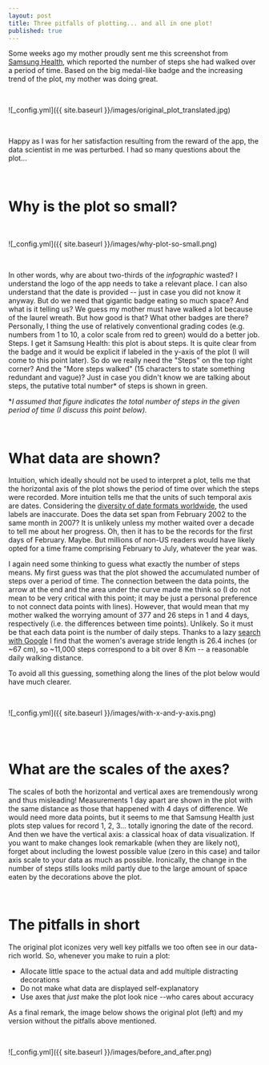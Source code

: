 ```yaml
---
layout: post
title: Three pitfalls of plotting... and all in one plot!
published: true
---
```


Some weeks ago my mother proudly sent me this screenshot from [Samsung Health](https://www.samsung.com/us/support/owners/app/samsung-health), which reported the number of steps she had walked over a period of time. Based on the big medal-like badge and the increasing trend of the plot, my mother was doing great.

<br>

![_config.yml]({{ site.baseurl }}/images/original_plot_translated.jpg)

<br>

Happy as I was for her satisfaction resulting from the reward of the app, the data scientist in me was perturbed. I had so many questions about the plot...



<br>

# Why is the plot so small?

<br>

![_config.yml]({{ site.baseurl }}/images/why-plot-so-small.png)

<br>

In other words, why are about two-thirds of the _infographic_ wasted? I understand the logo of the app needs to take a relevant place. I can also understand that the date is provided -- just in case you did not know it anyway. But do we need that gigantic badge eating so much space? And what is it telling us? We guess my mother must have walked a lot because of the laurel wreath. But how good is that? What other badges are there? Personally, I thing the use of relatively conventional grading codes (e.g. numbers from 1 to 10, a color scale from red to green) would do a better job. Steps. I get it Samsung Health: this plot is about steps. It is quite clear from the badge and it would be explicit if labeled in the y-axis of the plot (I will come to this point later). So do we really need the "Steps" on the top right corner? And the "More steps walked" (15 characters to state something redundant and vague)? Just in case you didn't know we are talking about steps, the putative total number* of steps is shown in green.

*_I assumed that figure indicates the total number of steps in the given period of time (I discuss this point below)._



<br>

# What data are shown?

Intuition, which ideally should not be used to interpret a plot, tells me that the horizontal axis of the plot shows the period of time over which the steps were recorded. More intuition tells me that the units of such temporal axis are dates. Considering the [diversity of date formats worldwide](https://en.wikipedia.org/wiki/Date_format_by_country), the used labels are inaccurate. Does the data set span from February 2002 to the same month in 2007? It is unlikely unless my mother waited over a decade to tell me about her progress. Oh, then it has to be the records for the first days of February. Maybe. But millions of non-US readers would have likely opted for a time frame comprising February to July, whatever the year was. 

I again need some thinking to guess what exactly the number of steps means. My first guess was that the plot showed the accumulated number of steps over a period of time. The connection between the data points, the arrow at the end and the area under the curve made me think so (I do not mean to be very critical with this point; it may be just a personal preference to not connect data points with lines). However, that would mean that my mother walked the worrying amount of 377 and 26 steps in 1 and 4 days, respectively (i.e. the differences between time points). Unlikely. So it must be that each data point is the number of daily steps. Thanks to a lazy [search with Google](https://www.google.com/search?rlz=1C1GGRV_en__781__781&ei=HMKFWrC3JqrNgAbl0JKYDQ&q=size+of+a+human+step&oq=size+of+a+human+step&gs_l=psy-ab.3..33i21k1.13185.14040.0.14344.6.6.0.0.0.0.146.584.5j1.6.0....0...1.1.64.psy-ab..1.3.325...0i13k1j0i8i7i30k1j0i13i30k1j0i13i5i30k1j33i13i21k1.0.EQdWdt_6RCU) I find that the women's average stride length is 26.4 inches (or ~67 cm), so ~11,000 steps correspond to a bit over 8 Km -- a reasonable daily walking distance.

To avoid all this guessing, something along the lines of the plot below would have much clearer.

<br>

![_config.yml]({{ site.baseurl }}/images/with-x-and-y-axis.png)

<br>


<br>

# What are the scales of the axes?

The scales of both the horizontal and vertical axes are tremendously wrong and thus misleading! Measurements 1 day apart are shown in the plot with the same distance as those that happened with 4 days of difference. We would need more data points, but it seems to me that Samsung Health just plots step values for record 1, 2, 3... totally ignoring the date of the record. And then we have the vertical axis: a classical hoax of data visualization. If you want to make changes look remarkable (when they are likely not), forget about including the lowest possible value (zero in this case) and tailor axis scale to your data as much as possible. Ironically, the change in the number of steps stills looks mild partly due to the large amount of space eaten by the decorations above the plot.



<br>

# The pitfalls in short

The original plot iconizes very well key pitfalls we too often see in our data-rich world. So, whenever you make to ruin a plot:

- Allocate little space to the actual data and add multiple distracting decorations
- Do not make what data are displayed self-explanatory
- Use axes that _just_ make the plot look nice --who cares about accuracy

As a final remark, the image below shows the original plot (left) and my version without the pitfalls above mentioned.

<br>

![_config.yml]({{ site.baseurl }}/images/before_and_after.png)


